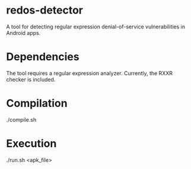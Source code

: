 # redos-detector
A tool for detecting regular expression denial-of-service vulnerabilities in Android apps.

# Dependencies
The tool requires a regular expression analyzer.
Currently, the RXXR checker is included.

# Compilation
./compile.sh

# Execution
./run.sh <apk_file>